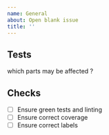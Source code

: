 ```yaml
---
name: General
about: Open blank issue
title: ''
---
```


## Tests

which parts may be affected ?

## Checks

- [ ] Ensure green tests and linting
- [ ] Ensure correct coverage
- [ ] Ensure correct labels